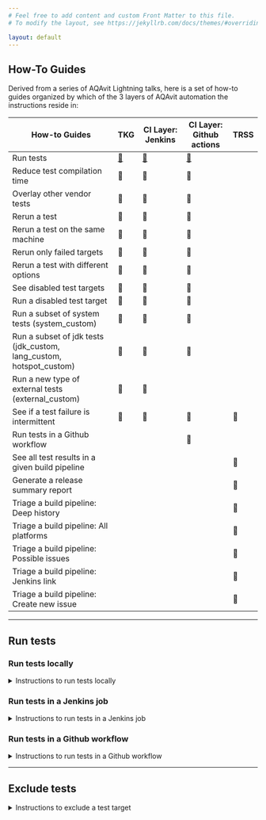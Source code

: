 ```yaml
---
# Feel free to add content and custom Front Matter to this file.
# To modify the layout, see https://jekyllrb.com/docs/themes/#overriding-theme-defaults

layout: default
---
```


## How-To Guides

Derived from a series of AQAvit Lightning talks, here is a set of how-to guides organized by which of the 3 layers of AQAvit automation the instructions reside in:

| How-to Guides | TKG | CI Layer: Jenkins | CI Layer: Github actions | TRSS |
| --- | --- | --- | --- | --- |
| Run tests |  [🔗](#run-tests-locally)  |  [🔗](#run-tests-in-a-jenkins-job)  |  [🔗](#run-tests-in-a-github-workflow) | |
| Reduce test compilation time |  🔗   |  🔗   |  🔗   |     |
| Overlay other vendor tests |   🔗  |  🔗   |  🔗   |     |
| Rerun a test |  🔗   |   🔗  |  🔗   |     |
| Rerun a test on the same machine |  🔗   |  🔗   |  🔗   |     |
| Rerun only failed targets |  🔗   |  🔗   |  🔗   |     |
| Rerun a test with different options |  🔗   |  🔗   |  🔗   |     |
| See disabled test targets |   🔗  |  🔗   |  🔗   |     |
| Run a disabled test target |   🔗  |  🔗   |  🔗   |     |
| Run a subset of system tests (system_custom) |   🔗  |  🔗   |   🔗  |     |
| Run a subset of jdk tests (jdk_custom, lang_custom, hotspot_custom) |  🔗   |   🔗  |  🔗   |     |
| Run a new type of external tests (external_custom)| 🔗    |  🔗   |     |     |
| See if a test failure is intermittent | 🔗  |  🔗   |  🔗   |  🔗   |
| Run tests in a Github workflow |     |     |   🔗  |     |
| See all test results in a given build pipeline |     |     |     |  🔗   |
| Generate a release summary report |     |     |     |  🔗   |
| Triage a build pipeline: Deep history |     |     |     |  🔗   |
| Triage a build pipeline: All platforms |     |     |     |   🔗  |
| Triage a build pipeline: Possible issues |     |     |     |  🔗   |
| Triage a build pipeline: Jenkins link |     |     |     |  🔗   |
| Triage a build pipeline: Create new issue |     |     |     |  🔗   |


---

## Run tests

### Run tests locally

<details>
<summary>Instructions to run tests locally</summary>

--- 

</details>

### Run tests in a Jenkins job

<details>
<summary>Instructions to run tests in a Jenkins job</summary>

--- 

</details>

### Run tests in a Github workflow

<details>
<summary>Instructions to run tests in a Github workflow</summary>

--- 

</details>

---

## Exclude tests

<details>
<summary>Instructions to exclude a test target</summary>

--- 

</details>